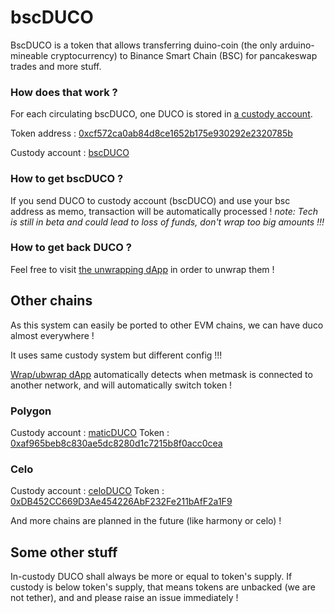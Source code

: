 # bscDUCO
BscDUCO is a token that allows transferring duino-coin (the only arduino-mineable cryptocurrency) to Binance Smart Chain (BSC) for pancakeswap trades and more stuff.


### How does that work ?
For each circulating bscDUCO, one DUCO is stored in [a custody account](https://explorer.duinocoin.com/?search=bscDUCO).

Token address : [0xcf572ca0ab84d8ce1652b175e930292e2320785b](https://bscscan.com/token/0xcf572ca0ab84d8ce1652b175e930292e2320785b)

Custody account : [bscDUCO](https://explorer.duinocoin.com/?search=bscDUCO)


### How to get bscDUCO ?
If you send DUCO to custody account (bscDUCO) and use your bsc address as memo, transaction will be automatically processed !
*note: Tech is still in beta and could lead to loss of funds, don't wrap too big amounts !!!*

### How to get back DUCO ?
Feel free to visit [the unwrapping dApp](https://bsc.duinocoin.com/) in order to unwrap them !


## Other chains
As this system can easily be ported to other EVM chains, we can have duco almost everywhere !

It uses same custody system but different config !!!

[Wrap/ubwrap dApp](https://bsc.duinocoin.com/) automatically detects when metmask is connected to another network, and will automatically switch token !

### Polygon
Custody account : [maticDUCO](https://explorer.duinocoin.com/?search=maticDUCO) 
Token : [0xaf965beb8c830ae5dc8280d1c7215b8f0acc0cea](https://polygonscan.com/token/0xaf965beb8c830ae5dc8280d1c7215b8f0acc0cea)

### Celo
Custody account : [celoDUCO](https://explorer.duinocoin.com/?search=celoDUCO) 
Token : [0xDB452CC669D3Ae454226AbF232Fe211bAfF2a1F9](https://explorer.celo.org/tokens/0xDB452CC669D3Ae454226AbF232Fe211bAfF2a1F9/)

And more chains are planned in the future (like harmony or celo) !


## Some other stuff
In-custody DUCO shall always be more or equal to token's supply. If custody is below token's supply, that means tokens are unbacked (we are not tether), and and please raise an issue immediately !